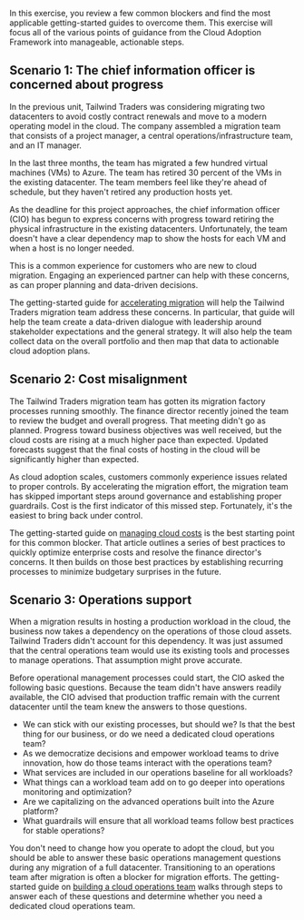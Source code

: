 In this exercise, you review a few common blockers and find the most applicable getting-started guides to overcome them. This exercise will focus all of the various points of guidance from the Cloud Adoption Framework into manageable, actionable steps.

## Scenario 1: The chief information officer is concerned about progress

In the previous unit, Tailwind Traders was considering migrating two datacenters to avoid costly contract renewals and move to a modern operating model in the cloud. The company assembled a migration team that consists of a project manager, a central operations/infrastructure team, and an IT manager.

In the last three months, the team has migrated a few hundred virtual machines (VMs) to Azure. The team has retired 30 percent of the VMs in the existing datacenter. The team members feel like they're ahead of schedule, but they haven't retired any production hosts yet. 

As the deadline for this project approaches, the chief information officer (CIO) has begun to express concerns with progress toward retiring the physical infrastructure in the existing datacenters. Unfortunately, the team doesn't have a clear dependency map to show the hosts for each VM and when a host is no longer needed.

This is a common experience for customers who are new to cloud migration. Engaging an experienced partner can help with these concerns, as can proper planning and data-driven decisions. 

The getting-started guide for [accelerating migration](https://docs.microsoft.com/azure/cloud-adoption-framework/get-started/migrate?azure-portal=true) will help the Tailwind Traders migration team address these concerns. In particular, that guide will help the team create a data-driven dialogue with leadership around stakeholder expectations and the general strategy. It will also help the team collect data on the overall portfolio and then map that data to actionable cloud adoption plans.

## Scenario 2: Cost misalignment

The Tailwind Traders migration team has gotten its migration factory processes running smoothly. The finance director recently joined the team to review the budget and overall progress. That meeting didn't go as planned. Progress toward business objectives was well received, but the cloud costs are rising at a much higher pace than expected. Updated forecasts suggest that the final costs of hosting in the cloud will be significantly higher than expected.

As cloud adoption scales, customers commonly experience issues related to proper controls. By accelerating the migration effort, the migration team has skipped important steps around governance and establishing proper guardrails. Cost is the first indicator of this missed step. Fortunately, it's the easiest to bring back under control.

The getting-started guide on [managing cloud costs](https://docs.microsoft.com/azure/cloud-adoption-framework/get-started/manage-costs?azure-portal=true) is the best starting point for this common blocker. That article outlines a series of best practices to quickly optimize enterprise costs and resolve the finance director's concerns. It then builds on those best practices by establishing recurring processes to minimize budgetary surprises in the future.

## Scenario 3: Operations support

When a migration results in hosting a production workload in the cloud, the business now takes a dependency on the operations of those cloud assets. Tailwind Traders didn't account for this dependency. It was just assumed that the central operations team would use its existing tools and processes to manage operations. That assumption might prove accurate.

Before operational management processes could start, the CIO asked the following basic questions. Because the team didn't have answers readily available, the CIO advised that production traffic remain with the current datacenter until the team knew the answers to those questions.

- We can stick with our existing processes, but should we? Is that the best thing for our business, or do we need a dedicated cloud operations team?
- As we democratize decisions and empower workload teams to drive innovation, how do those teams interact with the operations team?
- What services are included in our operations baseline for all workloads?
- What things can a workload team add on to go deeper into operations monitoring and optimization?
- Are we capitalizing on the advanced operations built into the Azure platform?
- What guardrails will ensure that all workload teams follow best practices for stable operations?

You don't need to change how you operate to adopt the cloud, but you should be able to answer these basic operations management questions during any migration of a full datacenter. Transitioning to an operations team after migration is often a blocker for migration efforts. The getting-started guide on [building a cloud operations team](https://docs.microsoft.com/azure/cloud-adoption-framework/get-started/team/cloud-operations?azure-portal=true) walks through steps to answer each of these questions and determine whether you need a dedicated cloud operations team.
